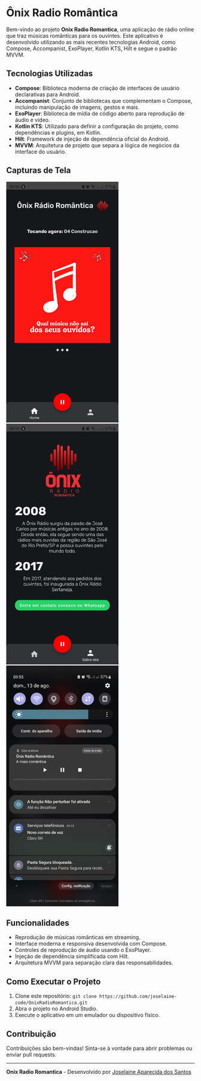 # Ônix Radio Romântica

Bem-vindo ao projeto **Onix Radio Romantica**, uma aplicação de rádio online que traz músicas românticas para os ouvintes. Este aplicativo é desenvolvido utilizando as mais recentes tecnologias Android, como Compose, Accompanist, ExoPlayer, Kotlin KTS, Hilt e segue o padrão MVVM.

## Tecnologias Utilizadas

- **Compose**: Biblioteca moderna de criação de interfaces de usuário declarativas para Android.
- **Accompanist**: Conjunto de bibliotecas que complementam o Compose, incluindo manipulação de imagens, gestos e mais.
- **ExoPlayer**: Biblioteca de mídia de código aberto para reprodução de áudio e vídeo.
- **Kotlin KTS**: Utilizado para definir a configuração do projeto, como dependências e plugins, em Kotlin.
- **Hilt**: Framework de injeção de dependência oficial do Android.
- **MVVM**: Arquitetura de projeto que separa a lógica de negócios da interface do usuário.

## Capturas de Tela
<p float="left">
   <img src="https://github.com/joselaine-code/OnixRadioRomantica/blob/main/screenshots/snap1.jpeg?raw=true" width="300"/> 
  <img src="https://github.com/joselaine-code/OnixRadioRomantica/blob/main/screenshots/snap2.jpeg?raw=true" width="300" />
   <img src="https://github.com/joselaine-code/OnixRadioRomantica/blob/main/screenshots/snap3.jpeg?raw=true" width="300" />
</p>

## Funcionalidades

- Reprodução de músicas românticas em streaming.
- Interface moderna e responsiva desenvolvida com Compose.
- Controles de reprodução de áudio usando o ExoPlayer.
- Injeção de dependência simplificada com Hilt.
- Arquitetura MVVM para separação clara das responsabilidades.

## Como Executar o Projeto

1. Clone este repositório: `git clone https://github.com/joselaine-code/OnixRadioRomantica.git`
2. Abra o projeto no Android Studio.
3. Execute o aplicativo em um emulador ou dispositivo físico.

## Contribuição

Contribuições são bem-vindas! Sinta-se à vontade para abrir problemas ou enviar pull requests.

---

**Onix Radio Romantica** - Desenvolvido por [Joselaine Aparecida dos Santos](https://github.com/joselaine-code/OnixRadioRomantica.git)

